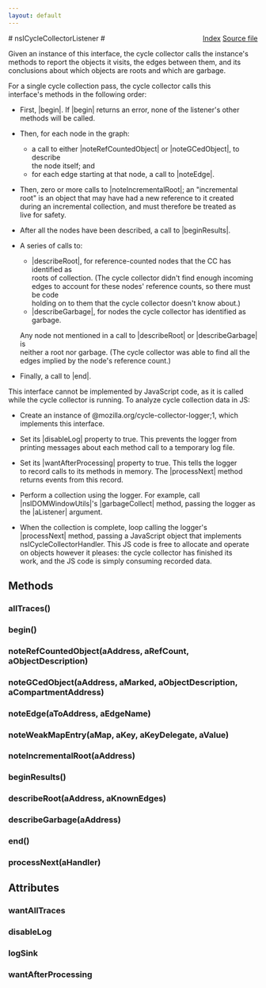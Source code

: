 ```yaml
---
layout: default
---
```

<div class='links' style='float:right'><a href="../index.html">Index</a>
<a href="http://dxr.mozilla.org/mozilla-central/source/xpcom/base/nsICycleCollectorListener.idl">Source file</a>
</div>
# nsICycleCollectorListener #
  
Given an instance of this interface, the cycle collector calls the instance's  
methods to report the objects it visits, the edges between them, and its  
conclusions about which objects are roots and which are garbage.  
  
For a single cycle collection pass, the cycle collector calls this  
interface's methods in the following order:  
  
- First, |begin|. If |begin| returns an error, none of the listener's other  
  methods will be called.  
  
- Then, for each node in the graph:  
  - a call to either |noteRefCountedObject| or |noteGCedObject|, to describe  
    the node itself; and  
  - for each edge starting at that node, a call to |noteEdge|.  
  
- Then, zero or more calls to |noteIncrementalRoot|; an "incremental  
  root" is an object that may have had a new reference to it created  
  during an incremental collection, and must therefore be treated as  
  live for safety.  
  
- After all the nodes have been described, a call to |beginResults|.  
  
- A series of calls to:  
  - |describeRoot|, for reference-counted nodes that the CC has identified as  
    roots of collection. (The cycle collector didn't find enough incoming  
    edges to account for these nodes' reference counts, so there must be code  
    holding on to them that the cycle collector doesn't know about.)  
  - |describeGarbage|, for nodes the cycle collector has identified as garbage.  
  
  Any node not mentioned in a call to |describeRoot| or |describeGarbage| is  
  neither a root nor garbage. (The cycle collector was able to find all the  
  edges implied by the node's reference count.)  
  
- Finally, a call to |end|.  
  
  
This interface cannot be implemented by JavaScript code, as it is called  
while the cycle collector is running. To analyze cycle collection data in JS:  
  
- Create an instance of @mozilla.org/cycle-collector-logger;1, which  
  implements this interface.  
  
- Set its |disableLog| property to true. This prevents the logger from  
  printing messages about each method call to a temporary log file.  
  
- Set its |wantAfterProcessing| property to true. This tells the logger  
  to record calls to its methods in memory. The |processNext| method  
  returns events from this record.  
  
- Perform a collection using the logger. For example, call  
  |nsIDOMWindowUtils|'s |garbageCollect| method, passing the logger as  
  the |aListener| argument.  
  
- When the collection is complete, loop calling the logger's  
  |processNext| method, passing a JavaScript object that implements  
  nsICycleCollectorHandler. This JS code is free to allocate and operate  
  on objects however it pleases: the cycle collector has finished its  
  work, and the JS code is simply consuming recorded data.  
  

## Methods ##

### allTraces() ###

### begin() ###

### noteRefCountedObject(aAddress, aRefCount, aObjectDescription) ###

### noteGCedObject(aAddress, aMarked, aObjectDescription, aCompartmentAddress) ###

### noteEdge(aToAddress, aEdgeName) ###

### noteWeakMapEntry(aMap, aKey, aKeyDelegate, aValue) ###

### noteIncrementalRoot(aAddress) ###

### beginResults() ###

### describeRoot(aAddress, aKnownEdges) ###

### describeGarbage(aAddress) ###

### end() ###

### processNext(aHandler) ###

## Attributes ##

### wantAllTraces ###

### disableLog ###

### logSink ###

### wantAfterProcessing ###
